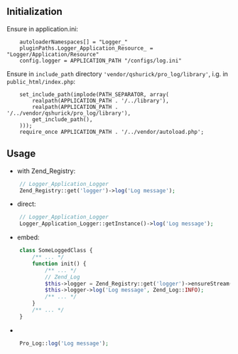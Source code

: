 Initialization
---

Ensure in application.ini:

```
    autoloaderNamespaces[] = "Logger_"
    pluginPaths.Logger_Application_Resource_ = "Logger/Application/Resource"
    config.logger = APPLICATION_PATH "/configs/log.ini"
```

Ensure in ```include_path``` directory ```'vendor/qshurick/pro_log/library'```, i.g. in ```public_html/index.php```:

```
    set_include_path(implode(PATH_SEPARATOR, array(
        realpath(APPLICATION_PATH . '/../library'),
        realpath(APPLICATION_PATH . '/../vendor/qshurick/pro_log/library'),
        get_include_path(),
    )));
    require_once APPLICATION_PATH . '/../vendor/autoload.php';
```

Usage
---

* with Zend_Registry:

```php
    // Logger_Application_Logger
    Zend_Registry::get('logger')->log('Log message');
```


* direct:

```php
    // Logger_Application_Logger
    Logger_Application_Logger::getInstance()->log('Log message');
```

* embed:

```php
    class SomeLoggedClass {
        /** ... */
        function init() {
            /** ... */
            // Zend_Log
            $this->logger = Zend_Registry::get('logger')->ensureStream('custom-logger');
            $this->logger->log('Log message', Zend_Log::INFO);
            /** ... */
        }
        /** ... */
    }
```

* ~~~deprecated (just for current compatibility)~~~

```php
    Pro_Log::log('Log message');
```

